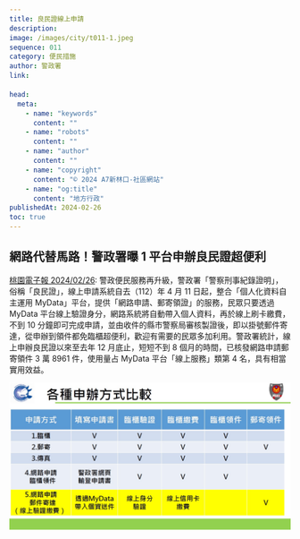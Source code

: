```yaml
---
title: 良民證線上申請
description:
image: /images/city/t011-1.jpeg
sequence: 011
category: 便民措施
author: 警政署
link:

head:
  meta:
    - name: "keywords"
      content: ""
    - name: "robots"
      content: ""
    - name: "author"
      content: ""
    - name: "copyright"
      content: "© 2024 A7新林口-社區網站"
    - name: "og:title"
      content: "地方行政"
publishedAt: 2024-02-26
toc: true
---
```


## 網路代替馬路！警政署曝 1 平台申辦良民證超便利

<a href="https://tyenews.com/2024/02/534218/?fbclid=IwAR0jc47QrBW5wB6HeWgZYg9WmqMJRVgBD3FTF4jhiwnjxf4jVuDGJ03vZ70_aem_AekzWnrdpykZ8oKoF37bhWwa_jBa8AFL6u7pnFjsXcdxrG4hB4Vv10Y3kWMvhA-OBTc">桃園電子報 2024/02/26</a>:
警政便民服務再升級，警政署「警察刑事紀錄證明」，俗稱「良民證」，線上申請系統自去（112）年 4 月 11 日起，整合「個人化資料自主運用 MyData」平台，提供「網路申請、郵寄領證」的服務，民眾只要透過 MyData 平台線上驗證身分，網路系統將自動帶入個人資料，再於線上刷卡繳費，不到 10 分鐘即可完成申請，並由收件的縣市警察局審核製證後，即以掛號郵件寄達，從申辦到領件都免臨櫃超便利，歡迎有需要的民眾多加利用。警政署統計，線上申辦良民證以來至去年 12 月底止，短短不到 8 個月的時間，已核發網路申請郵寄領件 3 萬 8961 件，使用量占 MyData 平台「線上服務」類第 4 名，具有相當實用效益。

![t011-1.jpeg](/images/city/t011-1.jpeg)
